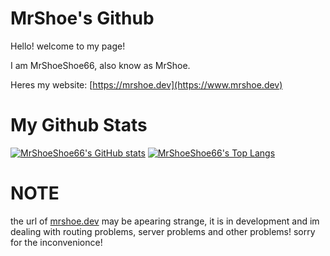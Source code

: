 # MrShoe's Github

Hello! welcome to my page!

I am MrShoeShoe66, also know as MrShoe.

Heres my website: [https://mrshoe.dev](https://www.mrshoe.dev)

# My Github Stats 

[![MrShoeShoe66's GitHub stats](https://github-readme-stats.vercel.app/api?username=MrShoeShoe66&show_icons=true&theme=react)](https://mrshoe.is-a.dev)
[![MrShoeShoe66's Top Langs](https://github-readme-stats.vercel.app/api/top-langs/?username=MrShoeShoe66&show_icons=true&theme=react)](https://mrshoe.is-a.dev)

# NOTE

the url of [mrshoe.dev](https://mrshoe.dev) may be apearing strange, it is in development and im dealing with routing problems, server problems and other problems! sorry for the inconvenionce!
